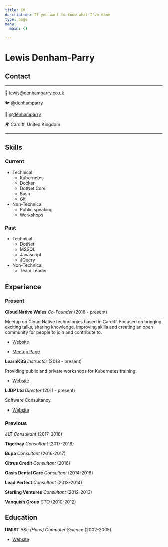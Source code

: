 ```yaml
---
title: CV
description: If you want to know what I've done
type: page
menu:
  main: {}

---
```


# Lewis Denham-Parry

## Contact

-------------------

📧 [lewis@denhamparry.co.uk](mailto:lewis@denhamparry.co.uk)

🐦 [@denhamparry](https://twitter.com/denhamparry)

🤖 [@denhamparry](https://github.com/denhamparry)

🌍 Cardiff, United Kingdom

-------------------

## Skills

### Current

* Technical
  * Kubernetes
  * Docker
  * DotNet Core
  * Bash
  * Git
* Non-Technical
  * Public speaking
  * Workshops

### Past

* Technical
  * DotNet
  * MSSQL
  * Javascript
  * JQuery
* Non-Technical
  * Team Leader

## Experience

### Present

**Cloud Native Wales** _Co-Founder_ (2018 - present)

Meetup on Cloud Native technologies based in Cardiff.
Focused on bringing exciting talks, sharing knowledge, improving skills and creating an open community for people to join and contribute to.

* [Website](https://cloudnativewales.io)

* [Meetup Page](http://meetup.com/cloud-Native-Wales/)

**LearnK8S** _Instructor_ (2018 - present)

Providing public and private workshops for Kubernetes training.

* [Website](https://learnk8s.io)

**LJDP Ltd** _Director_ (2011 - present)

Software Consultancy.

* [Website](https://ljdp.co.uk)

### Previous

**JLT** _Consultant_ (2017-2018)

**Tigerbay** _Consultant_ (2017-2018)

**Bupa** _Consultant_ (2016-2017)

**Citrus Credit** _Consultant_ (2016)

**Oasis Dental Care** _Consultant_ (2014-2016)

**Lead Perfect** _Consultant_ (2013-2014)

**Sterling Ventures** _Consultant_ (2012-2013)

**Vanquish Group** _CTO_ (2010-2012)

## Education

**UMIST** _BSc (Hons) Computer Science_ (2002-2005)

* [Website](https://www.linkedin.com/school/university-of-manchester/)
